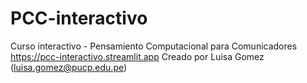 # PCC-interactivo
Curso interactivo - Pensamiento Computacional para Comunicadores
https://pcc-interactivo.streamlit.app
Creado por Luisa Gomez
(luisa.gomez@pucp.edu.pe)
